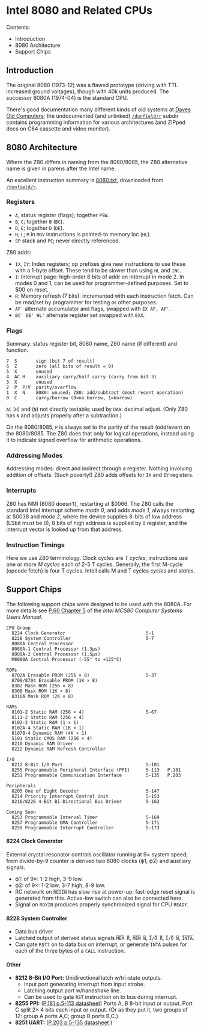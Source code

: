 Intel 8080 and Related CPUs
===========================

Contents:
- Introduction
- 8080 Architecture
- Support Chips


Introduction
------------

The original 8080 (1973-12) was a flawed prototype (driving with TTL
increased ground voltages), though with 40k units produced. The successor
8080A (1974-04) is the standard CPU.

There's good documentation many different kinds of old systems at
[Daves Old Computers][dunfield]; the undocumented (and unlinked)
[`/dunfield/r`] subdir contains programming information for various
architectures (and ZIPped docs on C64 cassette and video monitor).


8080 Architecture
-----------------

Where the Z80 differs in naming from the 8080/8085, the Z80 alternative
name is given in parens after the Intel name.

An excellent instruction summary is [8080.txt](8080.txt),
downloaded from [`/dunfield/r`].

### Registers

- `A`, status register (flags); together `PSW`.
- `B`, `C`; together `B` (`BC`).
- `D`, `E`; together `D` (`DE`).
- `H`, `L`; `M` in `MOV` instructions is pointed-to memory loc (`HL`).
- `SP` stack and `PC`; never directly referenced.

Z80 adds:
- `IX`, `IY`: Index registers; op prefixes give new instructions to use
  these with a 1-byte offset. These tend to be slower than using `HL` and
  `INC`.
- `I`: Interrupt page: high-order 8 bits of addr on interrupt in mode 2. In
  modes 0 and 1, can be used for programmer-defined purposes. Set to $00
  on reset.
- `R`: Memory refresh (7 bits): incremented with each instruction fetch.
  Can be read/set by programmer for testing or other purposes.
- `AF'` alternate accumulator and flags, swapped with `EX AF, AF'`.
- `BC' DE' HL'` alternate register set swapped with `EXX`.

### Flags

Summary: status register bit, 8080 name, Z80 name (if different) and function.

    7  S       sign (bit 7 of result)
    6  Z       zero (all bits of result = 0)
    5  X       unused
    4  AC H    auxiliary carry/half carry (carry from bit 3)
    3  X       unused
    2  P  P/V  parity/overflow
    1  X  N    8080: unused; Z80: add/subtract (most recent operation)
    0  C       carry/borrow (0=no borrow, 1=borrow)

`AC` (`H`) and (`N`) not directly testable; used by `DAA`. decimal adjust.
(Only Z80 has `N` and adjusts properly after a subtraction.)

On the 8080/8085, `P` is always set to the parity of the result (odd/even)
on the 8080/8085. The Z80  does that only for logical operations, instead
using it to indicate signed overflow for arithmetic operations.

### Addressing Modes

Addressing modes: direct and indirect through a register. Nothing involving
addition of offsets. (Such poverty!) Z80 adds offsets for `IX` and `IY`
registers.

### Interrupts

Z80 has NMI (8080 doesn't), restarting at $0066. The Z80 calls the standard
Intel interrupt scheme _mode 0_, and adds _mode 1_, always restarting at
$0038 and _mode 2_, where the device supplies 8-bits of low address (LSbit
must be 0), 8 bits of high address is supplied by `I` register, and the
interrupt vector is looked up from that address.

### Instruction Timings

Here we use Z80 terminology. Clock cycles are _T cycles_; instructions use
one or more _M cycles_ each of 2-5 T cycles. Generally, the first M-cycle
(opcode fetch) is four T cycles. Intell calls M and T cycles _cycles_ and
_states_.


Support Chips
-------------

The following support chips were designed to be used with the 8080A. For
more details see [P.60 Chapter 5][csum-5] of the _Intel MCS80 Computer
Systems Users Manual._

    CPU Group
      8224 Clock Generator                              5-1
      8228 System Controller                            5-7
      8080A Central Processor
      8080A-1 Central Processor (1.3μs)
      8080A-2 Central Processor (1.5μs)
      M8080A Central Processor (-55° to +125°C)

    ROMs
      8702A Erasable PROM (256 × 8)                     5-37
      8708/8704 Erasable PROM (1K × 8)
      8302 Mask ROM (256 × 8)
      8308 Mask ROM (1K × 8)
      8316A Mask ROM (2K × 8)

    RAMs
      8101-2 Static RAM (256 × 4)                       5-67
      8111-2 Static RAM (256 × 4)
      8102-2 Static RAM (1 × 1)
      8102A-4 Static RAM (1K × 1)
      8107B-4 Dynamic RAM (4K × 1)
      5101 Static CMOS RAM (256 × 4)
      8210 Dynamic RAM Driver
      8222 Dynamic RAM Refresh Controller

    I/O
      8212 8-Bit I/O Port                               5-101
      8255 Programmable Peripheral Interface (PPI)      5-113   P.181
      8251 Programmable Communication Interface         5-135   P.203

    Peripherals
      8205 One of Eight Decoder                         5-147
      8214 Priority Interrupt Control Unit              5-153
      8216/8226 4-Bit Bi-Directional Bus Driver         5-163

    Coming Soon
      8253 Programmable Interval Timer                  5-169
      8257 Programmable DMA Controller                  5-171
      8259 Programmable Interrupt Controller            5-173

#### 8224 Clock Generator

External crystal resonator controls oscillator running at 9× system speed;
from divide-by-9 counter is derived two 8080 clocks (ϕ1, ϕ2) and auxiliary
signals.
- ϕ1: of 9×: 1-2 high, 3-9 low.
- ϕ2: of 9×: 1-2 low, 3-7 high, 8-9 low.
- RC network on `R̅E̅S̅I̅N̅` has slow rise at power-up; fast-edge reset signal
  is generated from this. Active-low switch can also be connected here.
- Signal on `RDYIN` produces properly synchronized signal for CPU `READY`.

#### 8228 System Controller

- Data bus driver
- Latched output of derived status signals `M̅E̅M̅ ̅R̅`, `M̅E̅M̅ ̅W̅`, `I̅/̅O̅ ̅R̅`,
  `I̅/̅O̅ ̅W̅`, `I̅N̅T̅A̅`.
- Can gate `RST7` on to data bus on interrupt, or generate `I̅N̅T̅A̅` pulses
  for each of the three bytes of a `CALL` instruction.

#### Other

- __8212 8-Bit I/O Port:__ Unidirectional latch w/tri-state outputs.
  - Input port generating interrupt from input strobe.
  - Latching output port w/handshake line.
  - Can be used to gate `RST` instruction on to bus during interrupt.
- __8255 PPI:__ ([P.181 p.5-113 datasheet][csum-8255]) Ports A, B 8-bit
  input or output. Port C split 2× 4 bits each input or output. (Or as they
  put it, two groups of 12: group A ports A,C; group B ports B,C.)
- __8251 UART:__ ([P.203 p.5-135 datasheet][csum-8251] )



<!-------------------------------------------------------------------->
[`/dunfield/r`]: http://www.classiccmp.org/dunfield/r/
[dunfield]: http://www.classiccmp.org/dunfield/
[csum-5]: https://archive.org/details/bitsavers_intelMCS80ocomputerSystemsUsersManual197509_43049640/page/n58/mode/1up?view=theater
[csum-8255]: https://archive.org/details/bitsavers_intelMCS80ocomputerSystemsUsersManual197509_43049640/page/n180/mode/1up?view=theater
[csum-8251]: https://archive.org/details/bitsavers_intelMCS80ocomputerSystemsUsersManual197509_43049640/page/n202/mode/1up?view=theater
